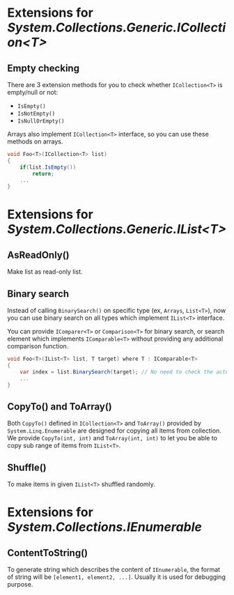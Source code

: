 ﻿# Extensions for *System.Collections.Generic.ICollection&lt;T&gt;*
## Empty checking
There are 3 extension methods for you to check whether ```ICollection<T>``` is empty/null or not:
* ```IsEmpty()```
* ```IsNotEmpty()```
* ```IsNullOrEmpty()```

Arrays also implement ```ICollection<T>``` interface, so you can use these methods on arrays.

```c#
void Foo<T>(ICollection<T> list)
{
    if(list.IsEmpty())
        return;
    ...
}
```

# Extensions for *System.Collections.Generic.IList&lt;T&gt;*
## AsReadOnly()
Make list as read-only list.

## Binary search
Instead of calling ```BinarySearch()``` on specific type (ex, ```Arrays```, ```List<T>```), now you can use binary search on all types which implement ```IList<T>``` interface.

You can provide ```IComparer<T>``` or ```Comparison<T>``` for binary search, or search element which implements ```IComparable<T>``` without providing any additional comparison function.

```c#
void Foo<T>(IList<T> list, T target) where T : IComparable<T>
{
    var index = list.BinarySearch(target); // No need to check the actual type of 'list'.
    ...
}
```

## CopyTo() and ToArray()
Both ```CopyTo()``` defined in ```ICollection<T>``` and ```ToArray()``` provided by ```System.Linq.Enumerable``` are designed for copying all items from collection. We provide ```CopyTo(int, int)``` and ```ToArray(int, int)``` to let you be able to copy sub range of items from ```IList<T>```.

## Shuffle()
To make items in given ```IList<T>``` shuffled randomly.

# Extensions for *System.Collections.IEnumerable*
## ContentToString()
To generate string which describes the content of ```IEnumerable```, the format of string will be ```[element1, element2, ...]```. Usually it is used for debugging purpose.
